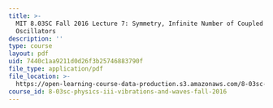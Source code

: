 ```yaml
---
title: >-
  MIT 8.03SC Fall 2016 Lecture 7: Symmetry, Infinite Number of Coupled
  Oscillators
description: ''
type: course
layout: pdf
uid: 7440c1aa9211d0d26f3b25746883790f
file_type: application/pdf
file_location: >-
  https://open-learning-course-data-production.s3.amazonaws.com/8-03sc-physics-iii-vibrations-and-waves-fall-2016/7440c1aa9211d0d26f3b25746883790f_MIT8_03SCF16_Lec7.pdf
course_id: 8-03sc-physics-iii-vibrations-and-waves-fall-2016
---
```


